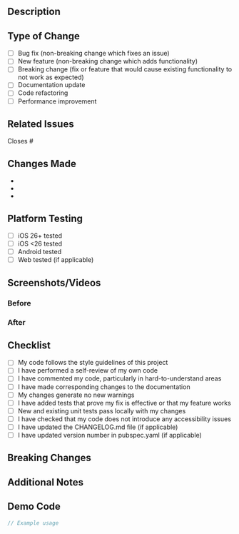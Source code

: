 ## Description
<!-- Provide a clear and concise description of what this PR does -->

## Type of Change
<!-- Please check the relevant option(s) -->
- [ ] Bug fix (non-breaking change which fixes an issue)
- [ ] New feature (non-breaking change which adds functionality)
- [ ] Breaking change (fix or feature that would cause existing functionality to not work as expected)
- [ ] Documentation update
- [ ] Code refactoring
- [ ] Performance improvement

## Related Issues
<!-- Link any related issues here -->
Closes #

## Changes Made
<!-- List the specific changes made in this PR -->
-
-
-

## Platform Testing
<!-- Check all platforms where you've tested these changes -->
- [ ] iOS 26+ tested
- [ ] iOS <26 tested
- [ ] Android tested
- [ ] Web tested (if applicable)

## Screenshots/Videos
<!-- If applicable, add screenshots or videos demonstrating the changes -->

### Before
<!-- Screenshots or description of behavior before changes -->

### After
<!-- Screenshots or description of behavior after changes -->

## Checklist
<!-- Please check all that apply -->
- [ ] My code follows the style guidelines of this project
- [ ] I have performed a self-review of my own code
- [ ] I have commented my code, particularly in hard-to-understand areas
- [ ] I have made corresponding changes to the documentation
- [ ] My changes generate no new warnings
- [ ] I have added tests that prove my fix is effective or that my feature works
- [ ] New and existing unit tests pass locally with my changes
- [ ] I have checked that my code does not introduce any accessibility issues
- [ ] I have updated the CHANGELOG.md file (if applicable)
- [ ] I have updated version number in pubspec.yaml (if applicable)

## Breaking Changes
<!-- If this PR introduces breaking changes, describe them here and provide migration guide -->

## Additional Notes
<!-- Add any additional information that reviewers should know -->

## Demo Code
<!-- If applicable, provide example code showing how to use the new feature -->
```dart
// Example usage
```
